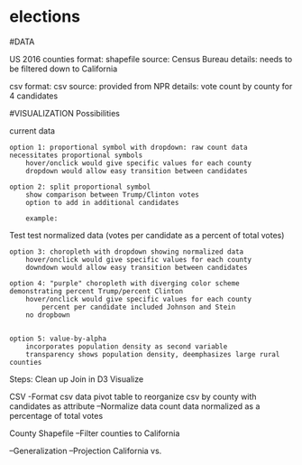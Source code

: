 # elections

#DATA

US 2016 counties
	format: shapefile
	source: Census Bureau
	details: needs to be filtered down to California

csv
	format: csv
	source: provided from NPR
	details: vote count by county for 4 candidates 



#VISUALIZATION Possibilities

current data

	option 1: proportional symbol with dropdown: raw count data necessitates proportional symbols
		hover/onclick would give specific values for each county
		dropdown would allow easy transition between candidates

	option 2: split proportional symbol
		show comparison between Trump/Clinton votes
		option to add in additional candidates

		example: 

 Test test
normalized data (votes per candidate as a percent of total votes)

	option 3: choropleth with dropdown showing normalized data
		hover/onclick would give specific values for each county
		downdown would allow easy transition between candidates

	option 4: "purple" choropleth with diverging color scheme demonstrating percent Trump/percent Clinton
		hover/onclick would give specific values for each county
			percent per candidate included Johnson and Stein
		no dropbown


	option 5: value-by-alpha 
		incorporates population density as second variable 
		transparency shows population density, deemphasizes large rural counties






Steps: 
Clean up
Join in D3
Visualize



CSV
-Format csv data
	pivot table to reorganize csv by county with candidates as attribute
–Normalize data
	count data normalized as a percentage of total votes



County Shapefile
–Filter counties to California
	
–Generalization
–Projection
	California vs. 




